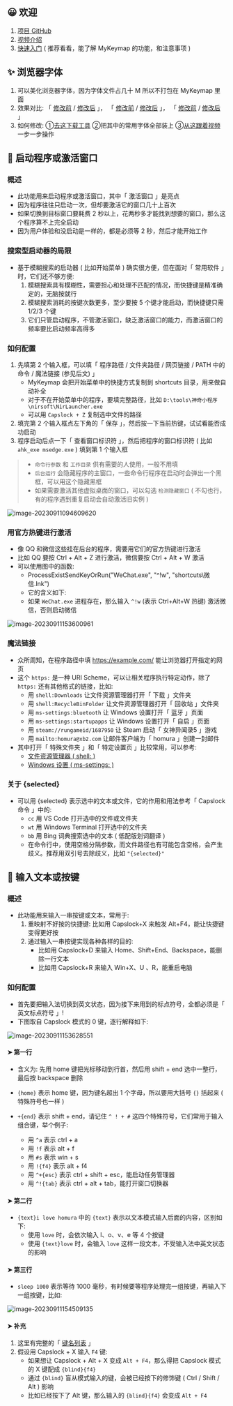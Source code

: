 ## 😀 欢迎

1. [项目 GitHub](https://github.com/xianyukang/MyKeymap)
2. [视频介绍](https://www.bilibili.com/video/BV1Sf4y1c7p8/)
3. [快速入门](https://xianyukang.com/MyKeymap.html#mykeymap-%E7%AE%80%E4%BB%8B) ( 推荐看看，能了解 MyKeymap 的功能，和注意事项 )



## ✨ 浏览器字体

1. 可以美化浏览器字体，因为字体文件占几十 M 所以不打包在 MyKeymap 里面
2. 效果对比: 「 [修改前](/font-compare/1.png) / [修改后](/font-compare/2.png) 」， 「 [修改前](/font-compare/3.png) / [修改后](/font-compare/4.png) 」， 「 [修改前](/font-compare/5.png) / [修改后](/font-compare/6.png) 」
3. 如何修改: ①[去这下载工具](https://www.bilibili.com/video/BV1pP4y187bR/) ②把其中的常用字体全部装上 ③[从这跟着视频](https://www.bilibili.com/video/BV1pP4y187bR?t=190.0)一步一步操作





## 🚀 启动程序或激活窗口 

### 概述

- 此功能用来启动程序或激活窗口，其中「 激活窗口 」是亮点
- 因为程序往往只启动一次，但却要激活它的窗口几十上百次
- 如果切换到目标窗口要耗费 2 秒以上，花两秒多才能找到想要的窗口，那么这个程序算不上完全启动
- 因为用户体验和没启动是一样的，都是必须等 2 秒，然后才能开始工作

### 搜索型启动器的局限

- 基于模糊搜索的启动器 ( 比如开始菜单 ) 确实很方便，但在面对「 常用软件 」时，它们还不够方便:
  1. 模糊搜索具有模糊性，需要担心和处理不匹配的情况，而快捷键是精准确定的，无脑按就行
  2. 模糊搜索消耗的按键次数更多，至少要按 5 个键才能启动，而快捷键只需 1/2/3 个键
  3. 它们只管启动程序，不管激活窗口，缺乏激活窗口的能力，而激活窗口的频率要比启动频率高得多

### 如何配置

1. 先填第 2 个输入框，可以填「 程序路径 / 文件夹路径 / 网页链接 / PATH 中的命令 / 魔法链接 (参见后文) 」 
   - MyKeymap 会把开始菜单中的快捷方式复制到 shortcuts 目录，用来做自动补全
   - 对于不在开始菜单中的程序，要填完整路径，比如 `D:\tools\神奇小程序\nirsoft\NirLauncher.exe`
   - 可以用 `Capslock + Z` 复制选中文件的路径
2. 填完第 2 个输入框点左下角的「 保存 」，然后按一下当前热键，试试看能否成功启动
3. 程序启动后点一下「 查看窗口标识符 」，然后把程序的窗口标识符 ( 比如 `ahk_exe msedge.exe` ) 填到第 1 个输入框

> - `命令行参数` 和 `工作目录` 供有需要的人使用，一般不用填
> - `后台运行` 会隐藏程序的主窗口，一些命令行程序在启动时会弹出一个黑框，可以用这个隐藏黑框
> - 如果需要激活其他虚拟桌面的窗口，可以勾选 `检测隐藏窗口` ( 不勾也行，有的程序遇到重复启动会自动激活旧实例 )

![image-20230911094609620](img/example01.png) 

### 用官方热键进行激活

- 像 QQ 和微信这些挂在后台的程序，需要用它们的官方热键进行激活
- 比如 QQ 要按 Ctrl + Alt + Z 进行激活，微信要按 Ctrl + Alt + W 激活
- 可以使用图中的函数:
  - ProcessExistSendKeyOrRun("WeChat.exe", "^!w", "shortcuts\微信.lnk")
  - 它的含义如下:
  - 如果 `WeChat.exe` 进程存在，那么输入 `^!w` (表示 Ctrl+Alt+W 热键) 激活微信，否则启动微信

![image-20230911153600961](img/example02.png) 

### 魔法链接

- 众所周知，在程序路径中填 https://example.com/ 能让浏览器打开指定的网页
- 这个 `https:` 是一种 URI Scheme，可以让相关程序执行特定动作，除了 `https:` 还有其他格式的链接，比如:
  - 用 `shell:Downloads` 让文件资源管理器打开「 下载 」文件夹
  - 用 `shell:RecycleBinFolder` 让文件资源管理器打开「 回收站 」文件夹
  - 用 `ms-settings:bluetooth` 让 Windows 设置打开「 蓝牙 」页面
  - 用 `ms-settings:startupapps` 让 Windows 设置打开「 自启 」页面
  - 用 `steam://rungameid/1687950` 让 Steam 启动「 女神异闻录5 」游戏
  - 用 `mailto:homura@xb2.com` 让邮件客户端为「 homura 」创建一封邮件
- 其中打开「 特殊文件夹 」和「 特定设置页 」比较常用，可以参考:
  - [文件资源管理器 ( shell: )](https://www.elevenforum.com/t/list-of-windows-11-shell-commands-for-shell-folder-shortcuts.1080/)
  - [Windows 设置 ( ms-settings: )](https://learn.microsoft.com/en-us/windows/uwp/launch-resume/launch-settings-app#ms-settings-uri-scheme-reference)

### 关于 {selected}

- 可以用 {selected} 表示选中的文本或文件，它的作用和用法参考「 Capslock 命令 」中的:
  - `cc` 用 VS Code 打开选中的文件或文件夹
  - `wt` 用 Windows Terminal 打开选中的文件夹
  - `bb` 用 Bing 词典搜索选中的文本 ( 低配版划词翻译 )
  - 在命令行中，使用空格分隔参数，而文件路径也有可能包含空格，会产生歧义。推荐用双引号去除歧义，比如 `"{selected}"`





## 💎 输入文本或按键

### 概述

- 此功能用来输入一串按键或文本，常用于:
  1. 重映射不好按的快捷键: 比如用 Capslock+X 来触发 Alt+F4，能让快捷键变得更好按
  2. 通过输入一串按键实现各种各样的目的: 
     - 比如用 Capslock+D 来输入 Home、Shift+End、Backspace，能删除一行文本
     - 比如用 Capslock+R 来输入 Win+X、U 、R，能重启电脑

### 如何配置

- 首先要把输入法切换到英文状态，因为接下来用到的标点符号，全都必须是「 英文标点符号 」!
- 下图取自 Capslock 模式的 0 键，逐行解释如下:

![image-20230911153628551](img/example03.png) 

#### ➤ 第一行

- 含义为: 先用 home 键把光标移动到行首，然后用 shift + end 选中一整行，最后按 backspace 删除

- `{home}` 表示 home 键，因为键名超出 1 个字母，所以要用大括号 `{}` 括起来 ( 特殊符号也一样 )
- `+{end}` 表示 shift + end，请记住 `^ ! + #` 这四个特殊符号，它们常用于输入组合键，举个例子:
  - 用 `^a` 表示 ctrl + a
  - 用 `!f` 表示 alt + f
  - 用 `#s` 表示 win + s
  - 用 `!{f4}` 表示 alt + f4
  - 用 `^+{esc}` 表示 ctrl + shift + esc，能启动任务管理器
  - 用 `^!{tab}` 表示 ctrl + alt + tab，能打开窗口切换器

#### ➤ 第二行

- `{text}i love homura` 中的 `{text}` 表示以文本模式输入后面的内容，区别如下:
  - 使用 `love` 时，会依次输入 l、o、v、e 等 4 个按键
  - 使用 `{text}love` 时，会输入 `love` 这样一段文本，不受输入法中英文状态的影响

#### ➤ 第三行

- `sleep 1000` 表示等待 1000 毫秒，有时候要等程序处理完一组按键，再输入下一组按键，比如:

![image-20230911154509135](img/example04.png) 

#### ➤ 补充

1. 这里有完整的「 [键名列表](https://wyagd001.github.io/v2/docs/lib/Send.htm#keynames) 」
2. 假设用 Capslock + X 输入 `F4` 键:
   - 如果想让 Capslock + Alt + X 变成 `Alt + F4`，那么得把 Capslock 模式的 X 键配成 `{blind}{f4}`
   - 通过 `{blind}` 盲从模式输入的键，会被已经按下的修饰键 ( Ctrl / Shift / Alt ) 影响
   - 比如已经按下了 Alt 键，那么输入的 `{blind}{f4}` 会变成 `Alt + F4`
